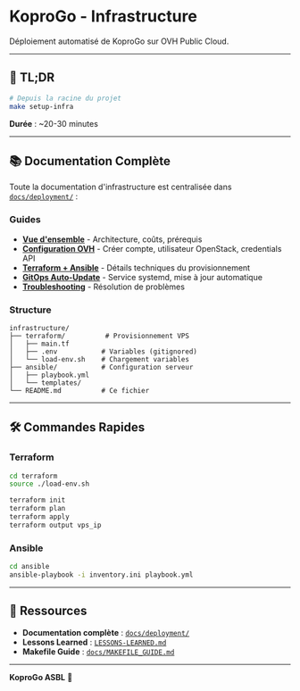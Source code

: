 # KoproGo - Infrastructure

Déploiement automatisé de KoproGo sur OVH Public Cloud.

---

## 🚀 TL;DR

```bash
# Depuis la racine du projet
make setup-infra
```

**Durée** : ~20-30 minutes

---

## 📚 Documentation Complète

Toute la documentation d'infrastructure est centralisée dans [`docs/deployment/`](../docs/deployment/) :

### Guides

- **[Vue d'ensemble](../docs/deployment/index.md)** - Architecture, coûts, prérequis
- **[Configuration OVH](../docs/deployment/ovh-setup.md)** - Créer compte, utilisateur OpenStack, credentials API
- **[Terraform + Ansible](../docs/deployment/terraform-ansible.md)** - Détails techniques du provisionnement
- **[GitOps Auto-Update](../docs/deployment/gitops.md)** - Service systemd, mise à jour automatique
- **[Troubleshooting](../docs/deployment/troubleshooting.md)** - Résolution de problèmes

### Structure

```
infrastructure/
├── terraform/          # Provisionnement VPS
│   ├── main.tf
│   ├── .env           # Variables (gitignored)
│   └── load-env.sh    # Chargement variables
├── ansible/           # Configuration serveur
│   ├── playbook.yml
│   └── templates/
└── README.md          # Ce fichier
```

---

## 🛠️ Commandes Rapides

### Terraform

```bash
cd terraform
source ./load-env.sh

terraform init
terraform plan
terraform apply
terraform output vps_ip
```

### Ansible

```bash
cd ansible
ansible-playbook -i inventory.ini playbook.yml
```

---

## 📖 Ressources

- **Documentation complète** : [`docs/deployment/`](../docs/deployment/)
- **Lessons Learned** : [`LESSONS-LEARNED.md`](./LESSONS-LEARNED.md)
- **Makefile Guide** : [`docs/MAKEFILE_GUIDE.md`](../docs/MAKEFILE_GUIDE.md)

---

**KoproGo ASBL** 🚀
